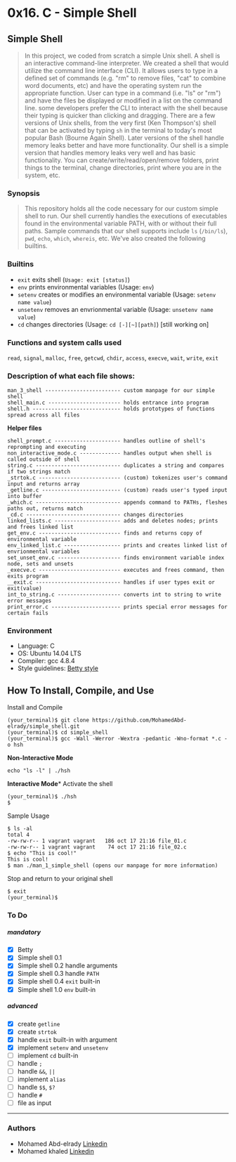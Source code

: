 # 0x16. C - Simple Shell

## Simple Shell
> In this project, we coded from scratch a simple Unix shell. A shell is an interactive
> command-line interpreter. We created a shell that would utilize the command line
> interface (CLI). It allows users to type in a defined set of
> commands (e.g. "rm" to remove files, "cat" to combine word documents, etc) and have the
> operating system run the appropriate function. User can type in a command (i.e. "ls" or "rm")
> and have the files be displayed or modified in a list on the command line.
> some developers prefer the CLI to interact with the shell because their typing is quicker than
> clicking and dragging. There are a few versions of Unix shells, from the very first (Ken Thompson's)
> shell that can be activated by typing ```sh``` in the terminal to today's most popular Bash
> (Bourne Again Shell). Later versions of the shell handle memory leaks better and
> have more functionality. Our shell is a simple version that handles memory leaks
> very well and has basic functionality. You can create/write/read/open/remove
> folders, print things to the terminal, change directories, print where you are
> in the system, etc.


### Synopsis
> This repository holds all the code necessary for our custom simple shell to run.
> Our shell currently handles the executions of executables found in the
> environmental variable PATH, with or without their full paths. Sample commands
> that our shell supports include ```ls``` (```/bin/ls```), ```pwd```, ```echo```,
> ```which```, ```whereis```, etc. We've also created the following builtins.

### Builtins
* ```exit``` exits shell (```Usage: exit [status]```)
* ```env``` prints environmental variables (Usage: ```env```)
* ```setenv``` creates or modifies an environmental variable (Usage: ```setenv name value```)
* ```unsetenv``` removes an envrionmental variable (Usage: ```unsetenv name value```)
* ```cd``` changes directories (Usage: ```cd [-][~][path]```) [still working on]

### Functions and system calls used
```read```, ```signal```, ```malloc```, ```free```, ```getcwd```, ```chdir```, ```access```, ```execve```, ```wait```, ```write```,  ```exit```

### Description of what each file shows:
```
man_3_shell ------------------------ custom manpage for our simple shell
shell_main.c ----------------------- holds entrance into program
shell.h ---------------------------- holds prototypes of functions spread across all files
```
**Helper files**
```
shell_prompt.c --------------------- handles outline of shell's reprompting and executing
non_interactive_mode.c ------------- handles output when shell is called outside of shell
string.c --------------------------- duplicates a string and compares if two strings match
_strtok.c -------------------------- (custom) tokenizes user's command input and returns array
_getline.c ------------------------- (custom) reads user's typed input into buffer
_which.c --------------------------- appends command to PATHs, fleshes paths out, returns match
_cd.c ------------------------------ changes directories
linked_lists.c --------------------- adds and deletes nodes; prints and frees linked list
get_env.c -------------------------- finds and returns copy of environmental variable
env_linked_list.c ------------------ prints and creates linked list of envrionmental variables
set_unset_env.c -------------------- finds environment variable index node, sets and unsets
_execve.c -------------------------- executes and frees command, then exits program
__exit.c --------------------------- handles if user types exit or exit(value)
int_to_string.c -------------------- converts int to string to write error messages
print_error.c ---------------------- prints special error messages for certain fails
```
### Environment
* Language: C
* OS: Ubuntu 14.04 LTS
* Compiler: gcc 4.8.4
* Style guidelines: [Betty style](https://github.com/holbertonschool/Betty/wiki)

## How To Install, Compile, and Use
Install and Compile
```
(your_terminal)$ git clone https://github.com/MohamedAbd-elrady/simple_shell.git
(your_terminal)$ cd simple_shell
(your_terminal)$ gcc -Wall -Werror -Wextra -pedantic -Wno-format *.c -o hsh
```
**Non-Interactive Mode**
```
echo "ls -l" | ./hsh
```
**Interactive Mode***
Activate the shell
```
(your_terminal)$ ./hsh
$
```
Sample Usage
```
$ ls -al
total 4
-rw-rw-r-- 1 vagrant vagrant   186 oct 17 21:16 file_01.c
-rw-rw-r-- 1 vagrant vagrant    74 oct 17 21:16 file_02.c
$ echo "This is cool!"
This is cool!
$ man ./man_1_simple_shell (opens our manpage for more information)
```
Stop and return to your original shell
```
$ exit
(your_terminal)$
```


### To Do

##### mandatory
- [x] Betty
- [x] Simple shell 0.1
- [x] Simple shell 0.2 handle arguments
- [x] Simple shell 0.3 handle `PATH`
- [x] Simple shell 0.4 `exit` built-in
- [x] Simple shell 1.0 `env` built-in

##### advanced
- [x] create `getline`
- [x] create `strtok`
- [x] handle `exit` built-in with argument
- [x] implement `setenv` and `unsetenv`
- [ ] implement `cd` built-in
- [ ] handle `;`
- [ ] handle `&&`, `||`
- [ ] implement `alias`
- [ ] handle `$$`, `$?`
- [ ] handle `#`
- [ ] file as input

---
### Authors
- Mohamed Abd-elrady [Linkedin](https://www.linkedin.com/in/mohamed-abd-elrady-mosa/)
- Mohamed khaled [Linkedin](https://www.linkedin.com/in/mohamed-k-kamal/)
